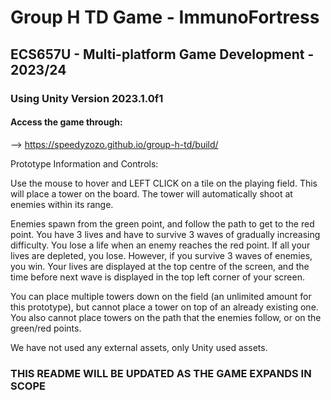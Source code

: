 # Group H TD Game - ImmunoFortress
## ECS657U - Multi-platform Game Development - 2023/24

### Using Unity Version 2023.1.0f1

#### Access the game through: 
--> https://speedyzozo.github.io/group-h-td/build/ 

Prototype Information and Controls:

Use the mouse to hover and LEFT CLICK on a tile on the playing field. This will place a tower on the board. The tower will automatically shoot at enemies within its range. 

Enemies spawn from the green point, and follow the path to get to the red point. You have 3 lives and have to survive 3 waves of gradually increasing difficulty.
You lose a life when an enemy reaches the red point. If all your lives are depleted, you lose. However, if you survive 3 waves of enemies, you win.
Your lives are displayed at the top centre of the screen, and the time before next wave is displayed in the top left corner of your screen.

You can place multiple towers down on the field (an unlimited amount for this prototype), but cannot place a tower on top of an already existing one.
You also cannot place towers on the path that the enemies follow, or on the green/red points.

We have not used any external assets, only Unity used assets.

### THIS README WILL BE UPDATED AS THE GAME EXPANDS IN SCOPE
